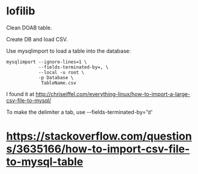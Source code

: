 # lofilib

Clean DOAB table.



Create DB and load CSV.

Use mysqlimport to load a table into the database:

```
mysqlimport --ignore-lines=1 \
            --fields-terminated-by=, \
            --local -u root \
            -p Database \
             TableName.csv
```

I found it at http://chriseiffel.com/everything-linux/how-to-import-a-large-csv-file-to-mysql/

To make the delimiter a tab, use --fields-terminated-by='\t'

# https://stackoverflow.com/questions/3635166/how-to-import-csv-file-to-mysql-table

